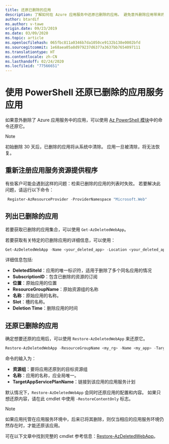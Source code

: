 ```yaml
---
title: 还原已删除的应用
description: 了解如何在 Azure 应用服务中还原已删除的应用。 避免意外删除应用带来的麻烦。
author: btardif
ms.author: v-tawe
origin.date: 09/23/2019
ms.date: 03/09/2020
ms.topic: article
ms.openlocfilehash: 065fbc811a0346b7da1050ce9132b138e0002bfd
ms.sourcegitcommit: 1e68aea05a8d979237d6377a3637bb7654097111
ms.translationtype: HT
ms.contentlocale: zh-CN
ms.lasthandoff: 02/24/2020
ms.locfileid: "77566651"
---
```

# <a name="restore-deleted-app-service-app-using-powershell"></a>使用 PowerShell 还原已删除的应用服务应用

如果意外删除了 Azure 应用服务中的应用，可以使用 [Az PowerShell 模块](https://docs.microsoft.com/powershell/azure/?view=azps-2.6.0&viewFallbackFrom=azps-2.2.0)中的命令还原它。

> [!NOTE]
> 初始删除 30 天后，已删除的应用将从系统中清除。 应用一旦被清除，将无法恢复。
>

## <a name="re-register-app-service-resource-provider"></a>重新注册应用服务资源提供程序
有些客户可能会遇到这样的问题：检索已删除的应用的列表时失败。 若要解决此问题，请运行以下命令：

```powershell
 Register-AzResourceProvider -ProviderNamespace "Microsoft.Web"
```

## <a name="list-deleted-apps"></a>列出已删除的应用

若要获取已删除的应用集合，可以使用 `Get-AzDeletedWebApp`。

若要获取有关特定的已删除应用的详细信息，可以使用：

```powershell
Get-AzDeletedWebApp -Name <your_deleted_app> -Location <your_deleted_app_location> 
```

详细信息包括:

- **DeletedSiteId**：应用的唯一标识符，适用于删除了多个同名应用的情况
- **SubscriptionID**：包含已删除的资源的订阅
- **位置**：原始应用的位置
- **ResourceGroupName**：原始资源组的名称
- **名称**：原始应用的名称。
- **Slot**：槽的名称。
- **Deletion Time**：删除应用的时间  

## <a name="restore-deleted-app"></a>还原已删除的应用

确定想要还原的应用后，可以使用 `Restore-AzDeletedWebApp` 来还原它。

```powershell
Restore-AzDeletedWebApp -ResourceGroupName <my_rg> -Name <my_app> -TargetAppServicePlanName <my_asp>
```

命令的输入为：

- **资源组**：要将应用还原到的目标资源组
- **名称**：应用的名称，应全局唯一。
- **TargetAppServicePlanName**：链接到该应用的应用服务计划

默认情况下，`Restore-AzDeletedWebApp` 会同时还原应用的配置和内容。 如果只想还原内容，请在此 cmdlet 中使用 `-RestoreContentOnly` 标志。

> [!NOTE]
> 如果应用托管在应用服务环境中，后来已将其删除，则仅当相应的应用服务环境仍然存在时，才能还原该应用。
>

可在以下文章中找到完整的 cmdlet 参考信息：[Restore-AzDeletedWebApp](https://docs.microsoft.com/powershell/module/az.websites/restore-azdeletedwebapp)。
